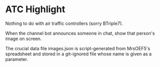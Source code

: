 # ATC Highlight

Nothing to do with air traffic controllers (sorry BTriple7).

When the channel bot announces someone in chat, show that person's image on screen.

The crucial data file images.json is script-generated from MrsOEF5's spreadsheet
and stored in a git-ignored file whose name is given as a parameter.
